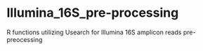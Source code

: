 # Illumina_16S_pre-processing
R functions utilizing Usearch for Illumina 16S amplicon reads pre-preocessing
